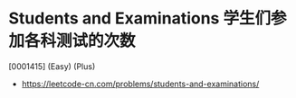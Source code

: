 # Students and Examinations 学生们参加各科测试的次数

[0001415] (Easy) (Plus)

- https://leetcode-cn.com/problems/students-and-examinations/
